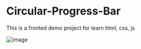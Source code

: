 # Circular-Progress-Bar
 This is a fronted demo project for learn html, css, js


 

![image](https://github.com/user-attachments/assets/d5dd5148-9fa6-4286-ab43-84a7cf99abd5)
